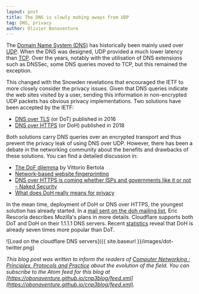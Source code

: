 ```yaml
---
layout: post
title: The DNS is slowly mobing aways from UDP
tag: DNS, privacy
author: Olivier Bonaventure
---
```


The [Domain Name System (DNS)](https://www.computer-networking.info/2nd/html/protocols/dns.html) has historically been mainly used over [UDP](https://www.computer-networking.info/2nd/html/protocols/udp.html). When the DNS was designed, UDP provided a much lower latency than [TCP](https://www.computer-networking.info/2nd/html/protocols/tcp.html). Over the years, notably with the utilisation of DNS extensions such as DNSSec, some DNS queries moved to TCP, but this remained the exception.

This changed with the Snowden revelations that encouraged the IETF to more closely consider the privacy issues. Given that DNS queries indicate the web sites visited by a user, sending this information in non-encrypted UDP packets has obvious privacy implementations. Two solutions have been accepted by the IETF:

 - [DNS over TLS](https://tools.ietf.org/html/rfc7858) (or DoT) published in 2016
 - [DNS over HTTPS](https://tools.ietf.org/html/rfc8484) (or DoH) published in 2018

Both solutions carry DNS queries over an encrypted transport and thus prevent the privacy leak of using DNS over UDP. However, there has been a debate in the networking community about the benefits and drawbacks of these solutions. You can find a detailed discussion in:

 - [The DoF dilemma](https://blog.apnic.net/2019/03/07/opinion-the-doh-dilemma/) by Vittorio Bertola
 - [Network-based website fingerprinting](https://tools.ietf.org/html/draft-wood-privsec-wfattacks-00)
 - [DNS over HTTPS is coming whether ISPs and governments like it or not – Naked Security](https://nakedsecurity.sophos.com/2019/04/24/dns-over-https-is-coming-whether-isps-and-governments-like-it-or-not/)
 - [What does DoH really means for privacy](https://blog.apnic.net/2019/04/08/opinion-what-does-doh-really-mean-for-privacy/)
 

In the mean time, deployment of DoH or DNS over HTTPS, the youngest solution has already started. In a [mail sent on the doh mailing list](https://mailarchive.ietf.org/arch/msg/doh/po6GCAJ52BAKuyL-dZiU91v6hLw), Eric Rescorla describes Mozilla's plans in more details. Cloudflare supports both DoT and DoH on their 1.1.1.1 DNS servers. Recent [statistics](https://twitter.com/eastdakota/status/1131967558960144384?s=09) reveal that DoH is already seven times more popular than DoT. 

![Load on the cloudflare DNS servers]({{ site.baseurl }}/images/dot-twitter.png)



*This blog post was written to inform the readers of [Computer Networking : Principles, Protocols and Practice](https://www.computer-networking.info) about the evolution of the field. You can subscribe to the Atom feed for this blog at [https://obonaventure.github.io/cnp3blog/feed.xml](https://obonaventure.github.io/cnp3blog/feed.xml).*